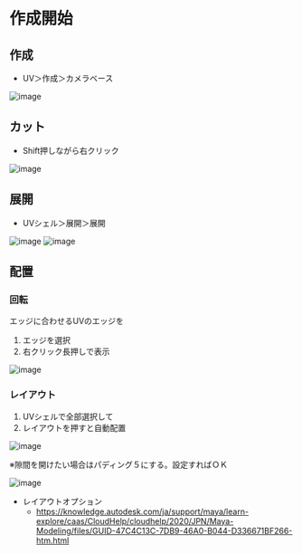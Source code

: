 # 作成開始
## 作成
- UV＞作成＞カメラベース

![image](https://user-images.githubusercontent.com/80798265/177066159-88825d08-53c0-4581-aac9-3b84b3a3ad80.png)

## カット
- Shift押しながら右クリック

![image](https://user-images.githubusercontent.com/80798265/177066321-237f9c99-f96d-41b9-bde0-ef7bbabbc948.png)

## 展開
- UVシェル＞展開＞展開

![image](https://user-images.githubusercontent.com/80798265/177066385-ace6158d-64ce-4eac-bb93-946557e47876.png)
![image](https://user-images.githubusercontent.com/80798265/177066382-8eacb508-037f-479e-8481-5f73aaf009cd.png)

## 配置
### 回転
エッジに合わせるUVのエッジを
1. エッジを選択
2. 右クリック長押しで表示　

![image](https://user-images.githubusercontent.com/80798265/177066432-070a94bc-f5f8-45ff-91b6-8e4f9ea227ce.png)

### レイアウト
1. UVシェルで全部選択して
2. レイアウトを押すと自動配置

![image](https://user-images.githubusercontent.com/80798265/177066463-a8290fb3-e67d-4843-9de0-8e3497dc4670.png)

※隙間を開けたい場合はパディング５にする。設定すればＯＫ

![image](https://user-images.githubusercontent.com/80798265/177066505-5903977e-cd28-4ad2-aaba-8fc9be82d688.png)
- レイアウトオプション
  - https://knowledge.autodesk.com/ja/support/maya/learn-explore/caas/CloudHelp/cloudhelp/2020/JPN/Maya-Modeling/files/GUID-47C4C13C-7DB9-46A0-B044-D336671BF266-htm.html
